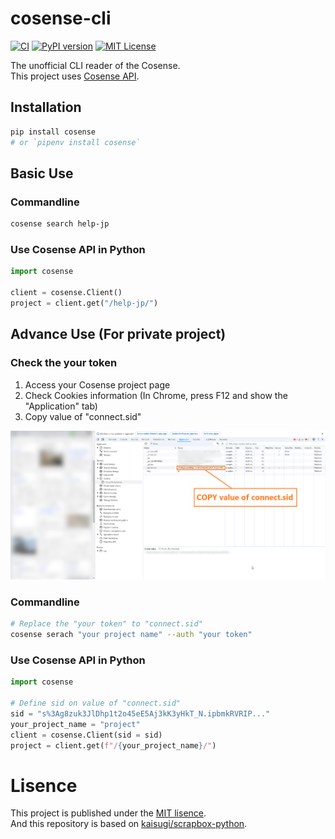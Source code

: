 # cosense-cli
[![CI](https://github.com/admidori/cosense-cli/actions/workflows/ci.yaml/badge.svg)](https://github.com/admidori/cosense-cli/actions/workflows/ci.yaml)
[![PyPI version](https://badge.fury.io/py/cosense.svg)](https://badge.fury.io/py/cosense)
[![MIT License](https://img.shields.io/badge/License-MIT-yellow.svg)](https://github.com/admidori/cosense-cli/blob/main/LICENSE)

The unofficial CLI reader of the Cosense.  
This project uses [Cosense API](https://scrapbox.io/help-jp/API).

## Installation

```sh
pip install cosense
# or `pipenv install cosense`
```

## Basic Use
### Commandline
```sh
cosense search help-jp
```

### Use Cosense API in Python
```python
import cosense

client = cosense.Client()
project = client.get("/help-jp/")
```

## Advance Use (For private project)
### Check the your token
1. Access your Cosense project page
2. Check Cookies information (In Chrome, press F12 and show the "Application" tab)
3. Copy value of "connect.sid"
  
![](/docs/img/img1.png)

### Commandline
```sh
# Replace the "your token" to "connect.sid"
cosense serach "your project name" --auth "your token"
```

### Use Cosense API in Python
```python
import cosense

# Define sid on value of "connect.sid"
sid = "s%3Ag8zuk3JlDhp1t2o45eE5Aj3kK3yHkT_N.ipbmkRVRIP..."
your_project_name = "project"
client = cosense.Client(sid = sid)
project = client.get(f"/{your_project_name}/")
```

# Lisence
This project is published under the [MIT lisence](https://github.com/admidori/cosense-cli/blob/main/LICENCE).  
And this repository is based on [kaisugi/scrapbox-python](https://github.com/kaisugi/scrapbox-python).  
